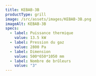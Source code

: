 ```yaml
---
title: KEBAB-3B
productType: grill
image: /src/assets/images/KEBAB-3B.png
imageAlt: KEBAB-3B
specs:
  - label: Puissance thermique
    value: 13.5 kW
  - label: Pression du gaz
    value: 2800 Pa
  - label: Dimension
    value: 500*650*1050 mm
  - label: Nombre de brûleurs
    value: "3"
---
```

